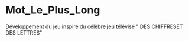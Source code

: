 # Mot_Le_Plus_Long
Développement du jeu inspiré du célèbre jeu télévisé " DES CHIFFRESET DES LETTRES"

